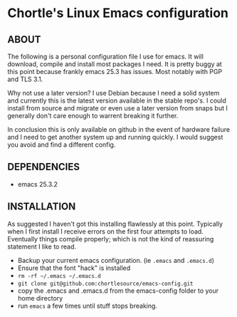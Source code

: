 # Chortle's Linux Emacs configuration

## ABOUT

The following is a personal configuration file I use for emacs. It will download, compile and install most packages I need. It is pretty buggy at this point because frankly emacs 25.3 has issues. Most notably with PGP and TLS 3.1.

Why not use a later version? I use Debian because I need a solid system and currently this is the latest version available in the stable repo's. I could install from source and migrate or even use a later version from snaps but I generally don't care enough to warrent breaking it further.

In conclusion this is only available on github in the event of hardware failure and I need to get another system up and running quickly. I would suggest you avoid and find a different config.

## DEPENDENCIES

* emacs 25.3.2

## INSTALLATION

As suggested I haven't got this installing flawlessly at this point. Typically when I first install I receive errors on the first four attempts to load. Eventually things compile properly; which is not the kind of reassuring statement I like to read.

* Backup your current emacs configuration. (ie `.emacs` and `.emacs.d`)
* Ensure that the font "hack" is installed
* `rm -rf ~/.emacs ~/.emacs.d`
* `git clone git@github.com:chortlesource/emacs-config.git`
* copy the .emacs and .emacs.d from the emacs-config folder to your home directory
* run `emacs` a few times until stuff stops breaking.
